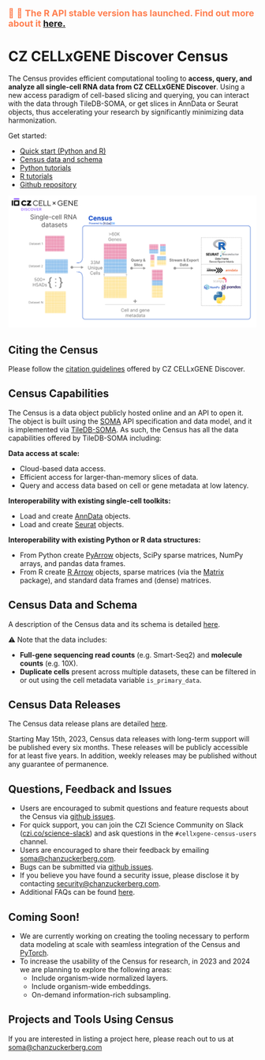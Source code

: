  <span style="color: Coral; font-size: 18px"> 🎉 🎉 **The R API stable version has launched. Find out more about it [here.](articles/2023/20230808-r_api_release.md)** </span>

# CZ CELLxGENE Discover Census

The Census provides efficient computational tooling to **access, query, and analyze all single-cell RNA data from CZ CELLxGENE Discover**. Using a new access paradigm of cell-based slicing and querying, you can interact with the data through TileDB-SOMA, or get slices in AnnData or Seurat objects, thus accelerating your research by significantly minimizing data harmonization.

Get started:

- [Quick start (Python and R)](cellxgene_census_docsite_quick_start.md)
- [Census data and schema](cellxgene_census_docsite_schema.md)
- [Python tutorials](examples.rst)
- [R tutorials](https://chanzuckerberg.github.io/cellxgene-census/r/articles/)
- [Github repository](https://github.com/chanzuckerberg/cellxgene-census)

![image](cellxgene_census_docsite_workflow.svg)

## Citing the Census

Please follow the [citation guidelines](https://cellxgene.cziscience.com/docs/08__Cite%20cellxgene%20in%20your%20publications) offered by CZ CELLxGENE Discover.

## Census Capabilities

The Census is a data object publicly hosted online and an API to open it. The object is built using the [SOMA](https://github.com/single-cell-data/SOMA) API specification and data model, and it is implemented via [TileDB-SOMA](https://github.com/single-cell-data/TileDB-SOMA). As such, the Census has all the data capabilities offered by TileDB-SOMA including:

**Data access at scale:**

- Cloud-based data access.
- Efficient access for larger-than-memory slices of data.
- Query and access data based on cell or gene metadata at low latency.

**Interoperability with existing single-cell toolkits:**

- Load and create [AnnData](https://anndata.readthedocs.io/en/latest/) objects.
- Load and create [Seurat](https://satijalab.org/seurat/) objects.

**Interoperability with existing Python or R data structures:**

- From Python create [PyArrow](https://arrow.apache.org/docs/python/index.html) objects, SciPy sparse matrices, NumPy arrays, and pandas data frames.
- From R create [R Arrow](https://arrow.apache.org/docs/r/index.html) objects, sparse matrices (via the [Matrix](https://cran.r-project.org/package=Matrix) package), and standard data frames and (dense) matrices.

## Census Data and Schema

A description of the Census data and its schema is detailed [here](cellxgene_census_docsite_schema.md).

⚠️ Note that the data includes:

- **Full-gene sequencing read counts** (e.g. Smart-Seq2) and **molecule counts** (e.g. 10X).
- **Duplicate cells** present across multiple datasets, these can be filtered in or out using the cell metadata variable `is_primary_data`.

## Census Data Releases

The Census data release plans are detailed [here](cellxgene_census_docsite_data_release_info.md).

Starting May 15th, 2023, Census data releases with long-term support will be published every six months. These releases will be publicly accessible for at least five years. In addition, weekly releases may be published without any guarantee of permanence.

## Questions, Feedback and Issues

- Users are encouraged to submit questions and feature requests about the Census via [github issues](https://github.com/chanzuckerberg/cellxgene-census/issues).
- For quick support, you can join the CZI Science Community on Slack ([czi.co/science-slack](https://czi.co/science-slack)) and ask questions in the `#cellxgene-census-users` channel.
- Users are encouraged to share their feedback by emailing <soma@chanzuckerberg.com>.
- Bugs can be submitted via [github issues](https://github.com/chanzuckerberg/cellxgene-census/issues).
- If you believe you have found a security issue, please disclose it by contacting <security@chanzuckerberg.com>.
- Additional FAQs can be found [here](cellxgene_census_docsite_FAQ.md).

## Coming Soon!

- We are currently working on creating the tooling necessary to perform data modeling at scale with seamless integration of the Census and [PyTorch](https://pytorch.org/).
- To increase the usability of the Census for research, in 2023 and 2024 we are planning to explore the following areas:
  - Include organism-wide normalized layers.
  - Include organism-wide embeddings.
  - On-demand information-rich subsampling.

## Projects and Tools Using Census

If you are interested in listing a project here, please reach out to us at <soma@chanzuckerberg.com>
